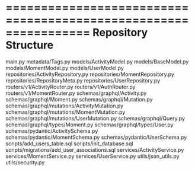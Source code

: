 ================================================================
Repository Structure
================================================================

main.py
metadata/Tags.py
models/ActivityModel.py
models/BaseModel.py
models/MomentModel.py
models/UserModel.py
repositories/ActivityRepository.py
repositories/MomentRepository.py
repositories/RepositoryMeta.py
repositories/UserRepository.py
routers/v1/ActivityRouter.py
routers/v1/AuthRouter.py
routers/v1/MomentRouter.py
schemas/graphql/Activity.py
schemas/graphql/Moment.py
schemas/graphql/Mutation.py
schemas/graphql/mutations/ActivityMutation.py
schemas/graphql/mutations/MomentMutation.py
schemas/graphql/mutations/UserMutation.py
schemas/graphql/Query.py
schemas/graphql/types/Moment.py
schemas/graphql/types/User.py
schemas/pydantic/ActivitySchema.py
schemas/pydantic/MomentSchema.py
schemas/pydantic/UserSchema.py
scripts/add_users_table.sql
scripts/init_database.sql
scripts/migrations/add_user_associations.sql
services/ActivityService.py
services/MomentService.py
services/UserService.py
utils/json_utils.py
utils/security.py
